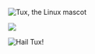 
[//]: # (Image with alternative text)

![Tux, the Linux mascot](/assets/images/tux.png)


[//]: # (Image without alternative text)

![](/assets/favicon.ico)


[//]: # (Image with title)

![Hail Tux!](/assets/images/tux.png "Use linux, don't be crazy")
